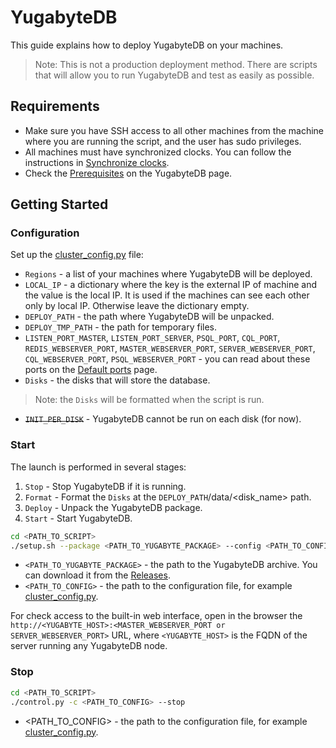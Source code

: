 # YugabyteDB

This guide explains how to deploy YugabyteDB on your machines.

> Note: This is not a production deployment method. There are scripts that will allow you to run YugabyteDB and test as easily as possible.

## Requirements
+ Make sure you have SSH access to all other machines from the machine where you are running the script, and the user has sudo privileges.
+ All machines must have synchronized clocks. You can follow the instructions in [Synchronize clocks](https://www.digitalocean.com/community/tutorials/how-to-set-up-time-synchronization-on-ubuntu-20-04).
+ Check the [Prerequisites](https://docs.yugabyte.com/preview/deploy/manual-deployment/install-software/#prerequisites) on the YugabyteDB page.

## Getting Started

### Configuration
Set up the [cluster_config.py](cluster_config.py) file:
+ `Regions` - a list of your machines where YugabyteDB will be deployed.
+ `LOCAL_IP` - a dictionary where the key is the external IP of machine and the value is the local IP.
It is used if the machines can see each other only by local IP. Otherwise leave the dictionary empty.
+ `DEPLOY_PATH` - the path where YugabyteDB will be unpacked.
+ `DEPLOY_TMP_PATH` - the path for temporary files.
+ `LISTEN_PORT_MASTER`, `LISTEN_PORT_SERVER`, `PSQL_PORT`,
`CQL_PORT`, `REDIS_WEBSERVER_PORT`, `MASTER_WEBSERVER_PORT`, 
`SERVER_WEBSERVER_PORT`, `CQL_WEBSERVER_PORT`, `PSQL_WEBSERVER_PORT` -
you can read about these ports on the [Default ports](https://docs.yugabyte.com/preview/reference/configuration/default-ports/) page.
+ `Disks` - the disks that will store the database.
> Note: the `Disks` will be formatted when the script is run.
+ ~~`INIT_PER_DISK`~~ - YugabyteDB cannot be run on each disk (for now).

### Start
The launch is performed in several stages:
1. `Stop` - Stop YugabyteDB if it is running.
2. `Format` - Format the `Disks` at the `DEPLOY_PATH`/data/<disk_name> path.
3. `Deploy` - Unpack the YugabyteDB package.
4. `Start` - Start YugabyteDB.

```sh
cd <PATH_TO_SCRIPT>
./setup.sh --package <PATH_TO_YUGABYTE_PACKAGE> --config <PATH_TO_CONFIG>
```
+ `<PATH_TO_YUGABYTE_PACKAGE>` - the path to the YugabyteDB archive. You can download it from the [Releases](https://docs.yugabyte.com/preview/releases/).
+ `<PATH_TO_CONFIG>` - the path to the configuration file, for example [cluster_config.py](cluster_config.py).

For check access to the built-in web interface, open in the browser the `http://<YUGABYTE_HOST>:<MASTER_WEBSERVER_PORT or SERVER_WEBSERVER_PORT>` URL, 
where `<YUGABYTE_HOST>` is the FQDN of the server running any YugabyteDB node.

### Stop
```sh
cd <PATH_TO_SCRIPT>
./control.py -c <PATH_TO_CONFIG> --stop
```
+ <PATH_TO_CONFIG> - the path to the configuration file, for example [cluster_config.py](cluster_config.py).
